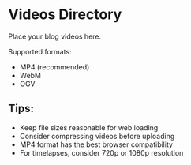 # Videos Directory

Place your blog videos here.

Supported formats:
- MP4 (recommended)
- WebM
- OGV

## Tips:
- Keep file sizes reasonable for web loading
- Consider compressing videos before uploading
- MP4 format has the best browser compatibility
- For timelapses, consider 720p or 1080p resolution
